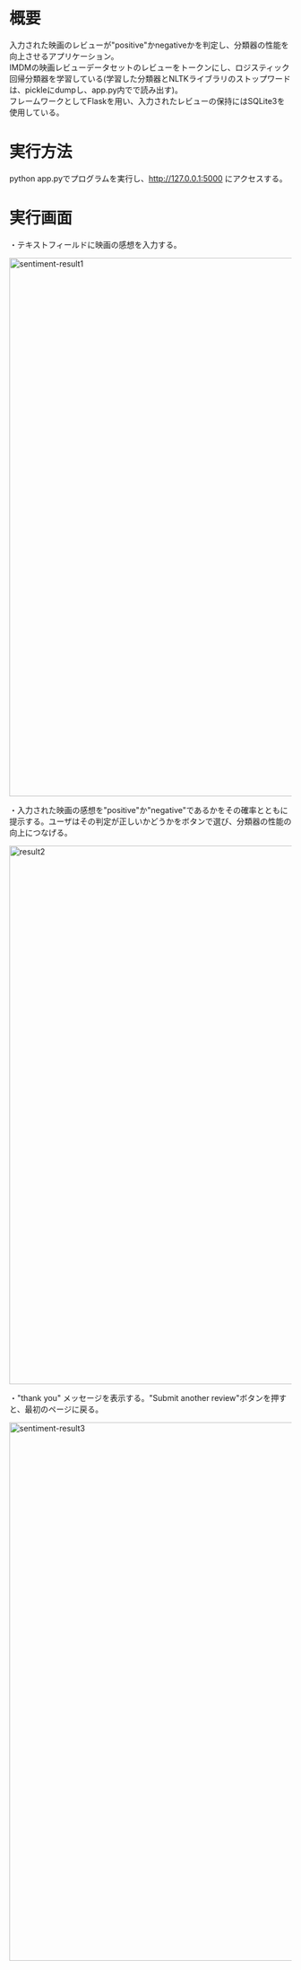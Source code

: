 # 概要
入力された映画のレビューが"positive"かnegativeかを判定し、分類器の性能を向上させるアプリケーション。  
IMDMの映画レビューデータセットのレビューをトークンにし、ロジスティック回帰分類器を学習している(学習した分類器とNLTKライブラリのストップワードは、pickleにdumpし、app.py内でで読み出す)。  
フレームワークとしてFlaskを用い、入力されたレビューの保持にはSQLite3を使用している。  

# 実行方法  
python app.pyでプログラムを実行し、http://127.0.0.1:5000 にアクセスする。
# 実行画面

・テキストフィールドに映画の感想を入力する。  

<img width="960" alt="sentiment-result1" src="https://user-images.githubusercontent.com/62968285/148700905-763fbb1d-2b52-4566-ba47-179d8274fdbe.png">
  
・入力された映画の感想を"positive"か"negative"であるかをその確率とともに提示する。ユーザはその判定が正しいかどうかをボタンで選び、分類器の性能の向上につなげる。  

<img width="960" alt="result2" src="https://user-images.githubusercontent.com/62968285/148700909-ece1c7b4-ad61-409e-9547-91965883aadb.png">
  
・"thank you" メッセージを表示する。"Submit another review"ボタンを押すと、最初のページに戻る。  

<img width="960" alt="sentiment-result3" src="https://user-images.githubusercontent.com/62968285/148700914-b1a47d8e-7d0a-4a36-af96-1d14770ad56e.png">

